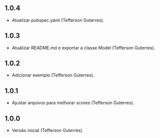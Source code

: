 ## 1.0.4

- Atualizar pubspec.yaml (Tefferson Guterres).

## 1.0.3

- Atualizar README.md e exportar a classe Model (Tefferson Guterres).

## 1.0.2

- Adicionar exemplo (Tefferson Guterres).

## 1.0.1

- Ajustar arquivos para melhorar scores (Tefferson Guterres).

## 1.0.0

- Versão inicial (Tefferson Guterres).
